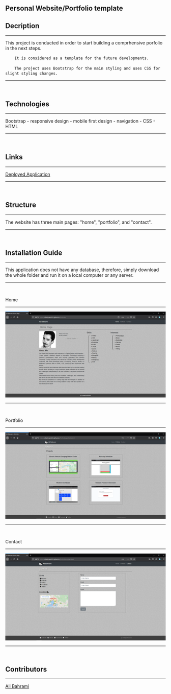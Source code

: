 <h2>Personal Website/Portfolio template</h2>

## Decription
<hr/>
<p>
        This project is conducted in order to start building a comprhensive porfolio in the next steps.

        It is considered as a template for the future developments.

        The project uses Bootstrap for the main styling and uses CSS for slight styling changes.
</p>
<hr/>
<br>

## Technologies
<hr/>
<p>
    Bootstrap - responsive design - mobile first design - navigation - CSS - HTML
</p>
<hr/>
<br>

## Links

<hr/>
<p>
    <a href="https://alibahrami633.github.io/Portfolio/" target="_blank">Deployed Application </a>
</p>
<hr/>
<br>

## Structure
<hr/>
<p>
    The website has three main pages: "home", "portfolio", and "contact".
</p>
<hr/>
<br>

## Installation Guide
<hr/>
    <p>
        This application does not have any database, therefore, simply download the whole folder and run it on a local computer or any server.      
    </p>
<hr/>
<br>

<p>
    <span>Home</span><hr>
    <img alt="Home" src="https://github.com/alibahrami633/Portfolio/blob/master/assets/screenshots/screenshot01.png">
</p>
<hr/>
<br/>
<p>
    <span>Portfolio</span><hr>
    <img alt="Portfolio" src="https://github.com/alibahrami633/Portfolio/blob/master/assets/screenshots/screenshot02.png">
</p>
<hr/>
<br/>
<p>
    <span>Contact</span><hr/>
    <img alt="Contact" src="https://github.com/alibahrami633/Portfolio/blob/master/assets/screenshots/screenshot03.png">
</p>
<hr/>
<br/>

## Contributors
<hr/>
<p>
    <a href="mailto:ali.bahrami633@yahoo.com">Ali Bahrami</a>
</p>